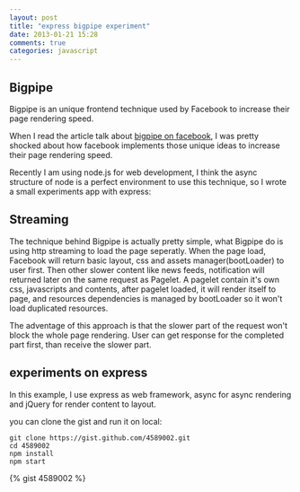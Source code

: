 ```yaml
---
layout: post
title: "express bigpipe experiment"
date: 2013-01-21 15:28
comments: true
categories: javascript
---
```


## Bigpipe

Bigpipe is an unique frontend technique used by Facebook to increase their page rendering speed.

When I read the article talk about [bigpipe on facebook](https://www.facebook.com/note.php?note_id=389414033919), I was pretty shocked about how facebook implements those unique ideas to
increase their page rendering speed.

Recently I am using node.js for web development, I think the async structure of node is a perfect environment to use this technique, so I wrote a small experiments app with express:

<!--more-->

## Streaming

The technique behind Bigpipe is actually pretty simple,
what Bigpipe do is using http streaming to load the page seperatly.
When the page load, Facebook will return basic layout, css and assets manager(bootLoader) to user first.
Then other slower content like news feeds, notification will returned later on the same request as Pagelet.
A pagelet contain it's own css, javascripts and contents,
after pagelet loaded, it will render itself to page,
and resources dependencies is managed by bootLoader so it won't load duplicated resources.

The adventage of this approach is that the slower part of the request won't block the whole page rendering.
User can get response for the completed part first, than receive the slower part.

## experiments on express

In this example, I use express as web framework, async for async rendering and jQuery for render content to layout.

you can clone the gist and run it on local:

    git clone https://gist.github.com/4589002.git
    cd 4589002
    npm install
    npm start

{% gist 4589002 %}
